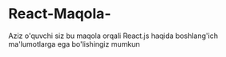 # React-Maqola-
Aziz o'quvchi siz bu maqola orqali React.js haqida boshlang'ich ma'lumotlarga ega bo'lishingiz mumkun
